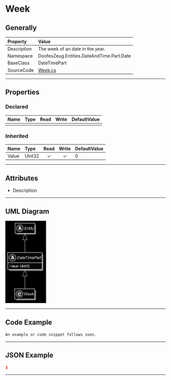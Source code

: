 ﻿# Week

## Generally

|Property|Value|
|:-|:-|
|Description|The week of an date in the year.|
|Namespace|DoofesZeug.Entities.DateAndTime.Part.Date|
|BaseClass|DateTimePart|
|SourceCode|[Week.cs](../../../../DoofesZeug.Library/Src/Entities/DateAndTime/Part/Date/Week.cs)|

---

## Properties

### Declared

|Name|Type|Read|Write|DefaultValue|
|:---|:---|:--:|:---:|:-----------|
|    |    |    |     |            |

### Inherited

|Name|Type|Read|Write|DefaultValue|
|:---|:---|:--:|:---:|:-----------|
|Value|UInt32|&#x2713;|&#x2713;|0|

---

## Attributes

- Description

---

## UML Diagram

![Week.png](./Week.png "Week")

---

## Code Example

```cs
An example or code snippet follows soon.
```

---

## JSON Example

```json
3
```

---

